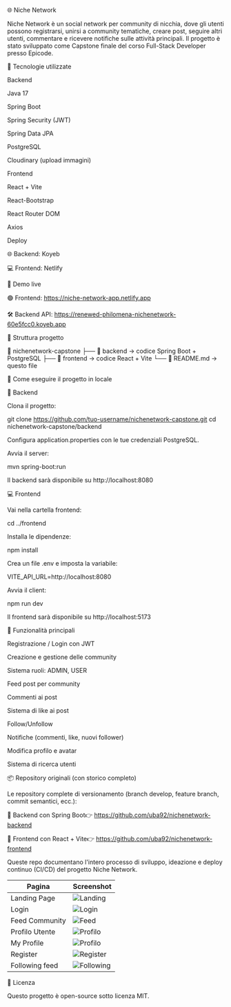 🌐 Niche Network

Niche Network è un social network per community di nicchia, dove gli utenti possono registrarsi, unirsi a community tematiche, creare post, seguire altri utenti, commentare e ricevere notifiche sulle attività principali. Il progetto è stato sviluppato come Capstone finale del corso Full-Stack Developer presso Epicode.

🚀 Tecnologie utilizzate

Backend

Java 17

Spring Boot

Spring Security (JWT)

Spring Data JPA

PostgreSQL

Cloudinary (upload immagini)

Frontend

React + Vite

React-Bootstrap

React Router DOM

Axios

Deploy

🌐 Backend: Koyeb

💻 Frontend: Netlify

🔗 Demo live

🟢 Frontend: https://niche-network-app.netlify.app

🛠 Backend API: https://renewed-philomena-nichenetwork-60e5fcc0.koyeb.app

📂 Struttura progetto

📁 nichenetwork-capstone
├── 📁 backend -> codice Spring Boot + PostgreSQL
├── 📁 frontend -> codice React + Vite
└── 📄 README.md -> questo file

🧪 Come eseguire il progetto in locale

🔧 Backend

Clona il progetto:

git clone https://github.com/tuo-username/nichenetwork-capstone.git
cd nichenetwork-capstone/backend

Configura application.properties con le tue credenziali PostgreSQL.

Avvia il server:

mvn spring-boot:run

Il backend sarà disponibile su http://localhost:8080

💻 Frontend

Vai nella cartella frontend:

cd ../frontend

Installa le dipendenze:

npm install

Crea un file .env e imposta la variabile:

VITE_API_URL=http://localhost:8080

Avvia il client:

npm run dev

Il frontend sarà disponibile su http://localhost:5173

🔑 Funzionalità principali

Registrazione / Login con JWT

Creazione e gestione delle community

Sistema ruoli: ADMIN, USER

Feed post per community

Commenti ai post

Sistema di like ai post

Follow/Unfollow

Notifiche (commenti, like, nuovi follower)

Modifica profilo e avatar

Sistema di ricerca utenti

📦 Repository originali (con storico completo)

Le repository complete di versionamento (branch develop, feature branch, commit semantici, ecc.):

🔧 Backend con Spring Boot👉 https://github.com/uba92/nichenetwork-backend

🎨 Frontend con React + Vite👉 https://github.com/uba92/nichenetwork-frontend

Queste repo documentano l'intero processo di sviluppo, ideazione e deploy continuo (CI/CD) del progetto Niche Network.

| Pagina         | Screenshot                                  |
| -------------- | ------------------------------------------- |
| Landing Page   | ![Landing](./screenshots/landing.png)       |
| Login          | ![Login](./screenshots/login.png)           |
| Feed Community | ![Feed](./screenshots/community-feed.png)   |
| Profilo Utente | ![Profilo](./screenshots/user-profile.png)  |
| My Profile     | ![Profilo](./screenshots/my-profile.png)    |
| Register       | ![Register](./screenshots/register.png)     |
| Following feed | ![Following](./screenshots/custom-feed.png) |

📜 Licenza

Questo progetto è open-source sotto licenza MIT.
